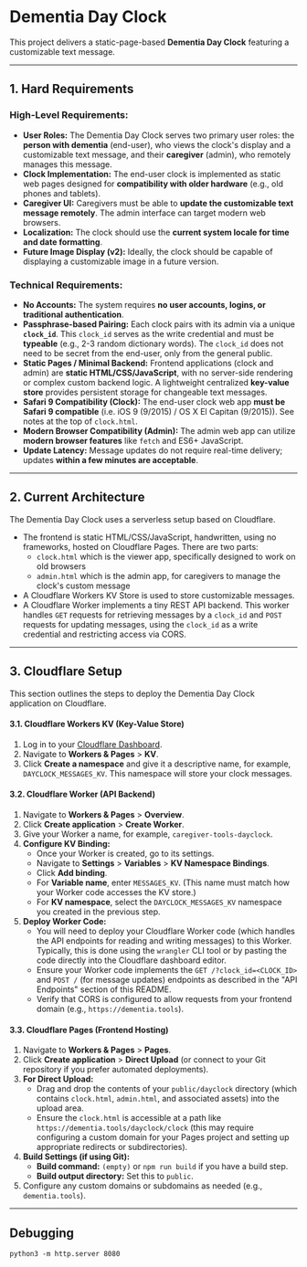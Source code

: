 # Dementia Day Clock

This project delivers a static-page-based **Dementia Day Clock** featuring a customizable text message.

-----

## 1. Hard Requirements

### High-Level Requirements:

  * **User Roles:** The Dementia Day Clock serves two primary user roles: the **person with dementia** (end-user), who views the clock's display and a customizable text message, and their **caregiver** (admin), who remotely manages this message.
  * **Clock Implementation:** The end-user clock is implemented as static web pages designed for **compatibility with older hardware** (e.g., old phones and tablets).
  * **Caregiver UI:** Caregivers must be able to **update the customizable text message remotely**. The admin interface can target modern web browsers.
  * **Localization:** The clock should use the **current system locale for time and date formatting**.
  * **Future Image Display (v2):** Ideally, the clock should be capable of displaying a customizable image in a future version.

### Technical Requirements:

  * **No Accounts:** The system requires **no user accounts, logins, or traditional authentication**.
  * **Passphrase-based Pairing:** Each clock pairs with its admin via a unique **`clock_id`**. This `clock_id` serves as the write credential and must be **typeable** (e.g., 2-3 random dictionary words). The `clock_id` does not need to be secret from the end-user, only from the general public.
  * **Static Pages / Minimal Backend:** Frontend applications (clock and admin) are **static HTML/CSS/JavaScript**, with no server-side rendering or complex custom backend logic. A lightweight centralized **key-value store** provides persistent storage for changeable text messages.
  * **Safari 9 Compatibility (Clock):** The end-user clock web app **must be Safari 9 compatible** (i.e. iOS 9 (9/2015) / OS X El Capitan (9/2015)). See notes at the top of `clock.html`.
  * **Modern Browser Compatibility (Admin):** The admin web app can utilize **modern browser features** like `fetch` and ES6+ JavaScript.
  * **Update Latency:** Message updates do not require real-time delivery; updates **within a few minutes are acceptable**.

-----

## 2. Current Architecture

The Dementia Day Clock uses a serverless setup based on Cloudflare.
- The frontend is static HTML/CSS/JavaScript, handwritten, using no frameworks, hosted on Cloudflare Pages. There are two parts:
  - `clock.html` which is the viewer app, specifically designed to work on old browsers
  - `admin.html` which is the admin app, for caregivers to manage the clock's custom message
- A Cloudflare Workers KV Store is used to store customizable messages.
- A Cloudflare Worker implements a tiny REST API backend. This worker handles `GET` requests for retrieving messages by a `clock_id` and `POST` requests for updating messages, using the `clock_id` as a write credential and restricting access via CORS.

---

## 3. Cloudflare Setup

This section outlines the steps to deploy the Dementia Day Clock application on Cloudflare.

#### 3.1. Cloudflare Workers KV (Key-Value Store)
1.  Log in to your [Cloudflare Dashboard](https://dash.cloudflare.com/).
2.  Navigate to **Workers & Pages** > **KV**.
3.  Click **Create a namespace** and give it a descriptive name, for example, `DAYCLOCK_MESSAGES_KV`. This namespace will store your clock messages.

#### 3.2. Cloudflare Worker (API Backend)
1.  Navigate to **Workers & Pages** > **Overview**.
2.  Click **Create application** > **Create Worker**.
3.  Give your Worker a name, for example, `caregiver-tools-dayclock`.
4.  **Configure KV Binding:**
    *   Once your Worker is created, go to its settings.
    *   Navigate to **Settings** > **Variables** > **KV Namespace Bindings**.
    *   Click **Add binding**.
    *   For **Variable name**, enter `MESSAGES_KV`. (This name must match how your Worker code accesses the KV store.)
    *   For **KV namespace**, select the `DAYCLOCK_MESSAGES_KV` namespace you created in the previous step.
5.  **Deploy Worker Code:**
    *   You will need to deploy your Cloudflare Worker code (which handles the API endpoints for reading and writing messages) to this Worker. Typically, this is done using the `wrangler` CLI tool or by pasting the code directly into the Cloudflare dashboard editor.
    *   Ensure your Worker code implements the `GET /?clock_id=<CLOCK_ID>` and `POST /` (for message updates) endpoints as described in the "API Endpoints" section of this README.
    *   Verify that CORS is configured to allow requests from your frontend domain (e.g., `https://dementia.tools`).

#### 3.3. Cloudflare Pages (Frontend Hosting)
1.  Navigate to **Workers & Pages** > **Pages**.
2.  Click **Create application** > **Direct Upload** (or connect to your Git repository if you prefer automated deployments).
3.  **For Direct Upload:**
    *   Drag and drop the contents of your `public/dayclock` directory (which contains `clock.html`, `admin.html`, and associated assets) into the upload area.
    *   Ensure the `clock.html` is accessible at a path like `https://dementia.tools/dayclock/clock` (this may require configuring a custom domain for your Pages project and setting up appropriate redirects or subdirectories).
4.  **Build Settings (if using Git):**
    *   **Build command:** `(empty)` or `npm run build` if you have a build step.
    *   **Build output directory:** Set this to `public`.
5.  Configure any custom domains or subdomains as needed (e.g., `dementia.tools`).

---

## Debugging

    python3 -m http.server 8080
